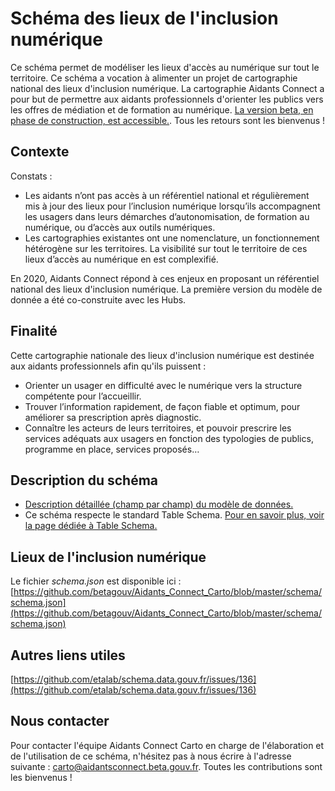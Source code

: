 # Schéma des lieux de l'inclusion numérique

Ce schéma permet de modéliser les lieux d'accès au numérique sur tout le territoire. Ce schéma a vocation à alimenter un projet de cartographie national des lieux d'inclusion numérique. La cartographie Aidants Connect a pour but de permettre aux aidants professionnels d'orienter les publics vers les offres de médiation et de formation au numérique. [La version beta, en phase de construction, est accessible.](https://carto.aidantsconnect.beta.gouv.fr/). Tous les retours sont les bienvenus ! 

## Contexte 

Constats :
- Les aidants n’ont pas accès à un référentiel national et régulièrement mis à jour des lieux pour l’inclusion numérique lorsqu’ils accompagnent les usagers dans leurs démarches d’autonomisation, de formation au numérique, ou d’accès aux outils numériques.
- Les cartographies existantes ont une nomenclature, un fonctionnement hétérogène sur les territoires. La visibilité sur tout le territoire de ces lieux d’accès au numérique en est complexifié. 

En 2020, Aidants Connect répond à ces enjeux en proposant un référentiel national des lieux d'inclusion numérique. La première version du modèle de donnée a été co-construite avec les Hubs. 

## Finalité 

Cette cartographie nationale des lieux d'inclusion numérique est destinée aux aidants professionnels afin qu'ils puissent : 
- Orienter un usager en difficulté avec le numérique vers la structure compétente pour l’accueillir.
- Trouver l’information rapidement, de façon fiable et optimum, pour améliorer sa prescription après diagnostic.
- Connaître les acteurs de leurs territoires, et pouvoir prescrire les services adéquats aux usagers en fonction des typologies de publics, programme en place, services proposés…

## Description du schéma

  * [Description détaillée (champ par champ) du modèle de données.](https://github.com/betagouv/Aidants_Connect_Carto/wiki/Sch%C3%A9ma-:-description-du-mod%C3%A8le-de-donn%C3%A9e-(v1))
  * Ce schéma respecte le standard Table Schema. [Pour en savoir plus, voir la page dédiée à Table Schema.](https://github.com/betagouv/Aidants_Connect_Carto/wiki/Sch%C3%A9ma-%3A-introduction-%C3%A0-Table-Schema)

## Lieux de l'inclusion numérique

Le fichier *schema.json* est disponible ici : [https://github.com/betagouv/Aidants_Connect_Carto/blob/master/schema/schema.json](https://github.com/betagouv/Aidants_Connect_Carto/blob/master/schema/schema.json)

## Autres liens utiles

[https://github.com/etalab/schema.data.gouv.fr/issues/136](https://github.com/etalab/schema.data.gouv.fr/issues/136)

## Nous contacter 

Pour contacter l'équipe Aidants Connect Carto en charge de l'élaboration et de l'utilisation de ce schéma, n'hésitez pas à nous écrire à l'adresse suivante : carto@aidantsconnect.beta.gouv.fr. Toutes les contributions sont les bienvenus !
